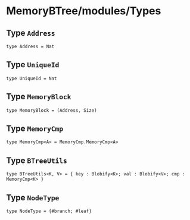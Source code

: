 # MemoryBTree/modules/Types

## Type `Address`
``` motoko no-repl
type Address = Nat
```


## Type `UniqueId`
``` motoko no-repl
type UniqueId = Nat
```


## Type `MemoryBlock`
``` motoko no-repl
type MemoryBlock = (Address, Size)
```


## Type `MemoryCmp`
``` motoko no-repl
type MemoryCmp<A> = MemoryCmp.MemoryCmp<A>
```


## Type `BTreeUtils`
``` motoko no-repl
type BTreeUtils<K, V> = { key : Blobify<K>; val : Blobify<V>; cmp : MemoryCmp<K> }
```


## Type `NodeType`
``` motoko no-repl
type NodeType = {#branch; #leaf}
```


